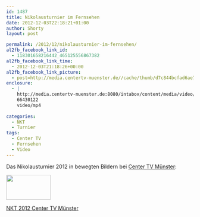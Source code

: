 ```yaml
---
id: 1487
title: Nikolausturnier im Fernsehen
date: 2012-12-03T22:18:21+01:00
author: Shorty
layout: post

permalink: /2012/12/nikolausturnier-im-fernsehen/
al2fb_facebook_link_id:
  - 118301658216442_465125556867382
al2fb_facebook_link_time:
  - 2012-12-03T21:18:26+00:00
al2fb_facebook_link_picture:
  - post=http://media.centertv-muenster.de//cache/thumb/d7c844bcfad6ae7cc6a26bbdf4a3af18_120_67.jpg
enclosure:
  - |
    http://media.centertv-muenster.de:8080/intabox/content/media/video/6274/video.mp4
    66430122
    video/mp4
    
categories:
  - NKT
  - Turnier
tags:
  - Center TV
  - Fernsehen
  - Video
---
```

Das Nikolausturnier 2012 in bewegten Bildern bei [Center TV Münster](http://www.centertv-muenster.de/):

[<img class="alignnone" title="NKT 2012 Center TV Münster" src="http://media.centertv-muenster.de//cache/thumb/d7c844bcfad6ae7cc6a26bbdf4a3af18_120_67.jpg" alt="" width="119" height="67" />](http://media.centertv-muenster.de:8080/intabox/content/media/video/6274/video.mp4 "NKT 2012 Center TV Münster")

[NKT 2012 Center TV Münster](http://media.centertv-muenster.de:8080/intabox/content/media/video/6274/video.mp4)